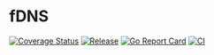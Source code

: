 
# fDNS

[![Coverage Status](https://coveralls.io/repos/github/dewep-online/fdns/badge.svg)](https://coveralls.io/github/dewep-online/fdns)
[![Release](https://img.shields.io/github/release/dewep-online/fdns.svg?style=flat-square)](https://github.com/dewep-online/fdns/releases/latest)
[![Go Report Card](https://goreportcard.com/badge/github.com/dewep-online/fdns)](https://goreportcard.com/report/github.com/dewep-online/fdns)
[![CI](https://github.com/dewep-online/fdns/actions/workflows/ci.yml/badge.svg)](https://github.com/dewep-online/fdns/actions/workflows/ci.yml)

